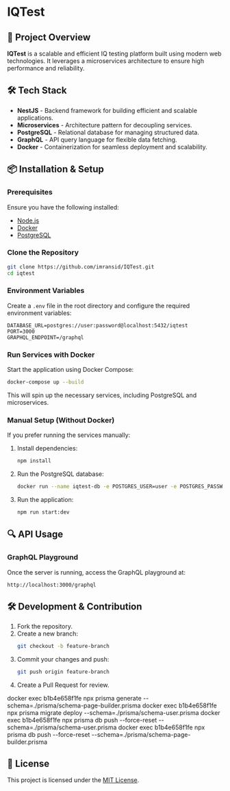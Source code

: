 # IQTest

## 🚀 Project Overview

**IQTest** is a scalable and efficient IQ testing platform built using modern web technologies. It leverages a microservices architecture to ensure high performance and reliability.

## 🛠 Tech Stack

- **NestJS** - Backend framework for building efficient and scalable applications.
- **Microservices** - Architecture pattern for decoupling services.
- **PostgreSQL** - Relational database for managing structured data.
- **GraphQL** - API query language for flexible data fetching.
- **Docker** - Containerization for seamless deployment and scalability.

## 📦 Installation & Setup

### Prerequisites

Ensure you have the following installed:

- [Node.js](https://nodejs.org/)
- [Docker](https://www.docker.com/)
- [PostgreSQL](https://www.postgresql.org/)

### Clone the Repository

```bash
git clone https://github.com/imransid/IQTest.git
cd iqtest
```

### Environment Variables

Create a `.env` file in the root directory and configure the required environment variables:

```env
DATABASE_URL=postgres://user:password@localhost:5432/iqtest
PORT=3000
GRAPHQL_ENDPOINT=/graphql
```

### Run Services with Docker

Start the application using Docker Compose:

```bash
docker-compose up --build
```

This will spin up the necessary services, including PostgreSQL and microservices.

### Manual Setup (Without Docker)

If you prefer running the services manually:

1. Install dependencies:
   ```bash
   npm install
   ```
2. Run the PostgreSQL database:
   ```bash
   docker run --name iqtest-db -e POSTGRES_USER=user -e POSTGRES_PASSWORD=password -e POSTGRES_DB=iqtest -p 5432:5432 -d postgres
   ```
3. Run the application:
   ```bash
   npm run start:dev
   ```

## 🔍 API Usage

### GraphQL Playground

Once the server is running, access the GraphQL playground at:

```
http://localhost:3000/graphql
```

## 🛠 Development & Contribution

1. Fork the repository.
2. Create a new branch:
   ```bash
   git checkout -b feature-branch
   ```
3. Commit your changes and push:
   ```bash
   git push origin feature-branch
   ```
4. Create a Pull Request for review.

docker exec b1b4e658f1fe npx prisma generate --schema=./prisma/schema-page-builder.prisma
docker exec b1b4e658f1fe npx prisma migrate deploy --schema=./prisma/schema-user.prisma
docker exec b1b4e658f1fe npx prisma db push --force-reset --schema=./prisma/schema-user.prisma
docker exec b1b4e658f1fe npx prisma db push --force-reset --schema=./prisma/schema-page-builder.prisma

## 📜 License

This project is licensed under the [MIT License](LICENSE).
